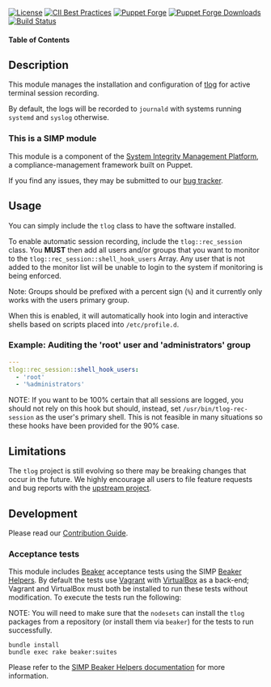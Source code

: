 

[![License](https://img.shields.io/:license-apache-blue.svg)](http://www.apache.org/licenses/LICENSE-2.0.html)
[![CII Best Practices](https://bestpractices.coreinfrastructure.org/projects/73/badge)](https://bestpractices.coreinfrastructure.org/projects/73)
[![Puppet Forge](https://img.shields.io/puppetforge/v/simp/tlog.svg)](https://forge.puppetlabs.com/simp/tlog)
[![Puppet Forge Downloads](https://img.shields.io/puppetforge/dt/simp/tlog.svg)](https://forge.puppetlabs.com/simp/tlog)
[![Build Status](https://travis-ci.org/simp/pupmod-simp-tlog.svg)](https://travis-ci.org/simp/pupmod-simp-tlog)

#### Table of Contents

## Description

This module manages the installation and configuration of
[tlog](http://scribery.github.io/tlog/) for active terminal session recording.

By default, the logs will be recorded to `journald` with systems running
`systemd` and `syslog` otherwise.

### This is a SIMP module

This module is a component of the [System Integrity Management Platform](https://simp-project.com),
a compliance-management framework built on Puppet.

If you find any issues, they may be submitted to our
[bug tracker](https://simp-project.atlassian.net/).

## Usage

You can simply include the `tlog` class to have the software installed.

To enable automatic session recording, include the `tlog::rec_session` class.
You **MUST** then add all users and/or groups that you want to monitor to the
`tlog::rec_session::shell_hook_users` Array. Any user that is not added to the
monitor list will be unable to login to the system if monitoring is being
enforced.

Note: Groups should be prefixed with a percent sign (`%`) and it currently only
works with the users primary group.

When this is enabled, it will automatically hook into login and interactive
shells based on scripts placed into `/etc/profile.d`.

### Example: Auditing the 'root' user and 'administrators' group

```yaml
---
tlog::rec_session::shell_hook_users:
  - 'root'
  - '%administrators'
```

NOTE: If you want to be 100% certain that all sessions are logged, you should
not rely on this hook but should, instead, set `/usr/bin/tlog-rec-session` as
the user's primary shell. This is not feasible in many situations so these
hooks have been provided for the 90% case.

## Limitations

The `tlog` project is still evolving so there may be breaking changes that
occur in the future. We highly encourage all users to file feature requests and
bug reports with the [upstream project](https://github.com/Scribery/tlog).

## Development

Please read our [Contribution Guide](http://simp-doc.readthedocs.io/en/stable/contributors_guide/index.html).

### Acceptance tests

This module includes [Beaker](https://github.com/puppetlabs/beaker) acceptance
tests using the SIMP [Beaker Helpers](https://github.com/simp/rubygem-simp-beaker-helpers).
By default the tests use [Vagrant](https://www.vagrantup.com/) with
[VirtualBox](https://www.virtualbox.org) as a back-end; Vagrant and VirtualBox
must both be installed to run these tests without modification. To execute the
tests run the following:

NOTE: You will need to make sure that the `nodesets` can install the `tlog`
packages from a repository (or install them via `beaker`) for the tests to run
successfully.

```shell
bundle install
bundle exec rake beaker:suites
```

Please refer to the [SIMP Beaker Helpers documentation](https://github.com/simp/rubygem-simp-beaker-helpers/blob/master/README.md)
for more information.
